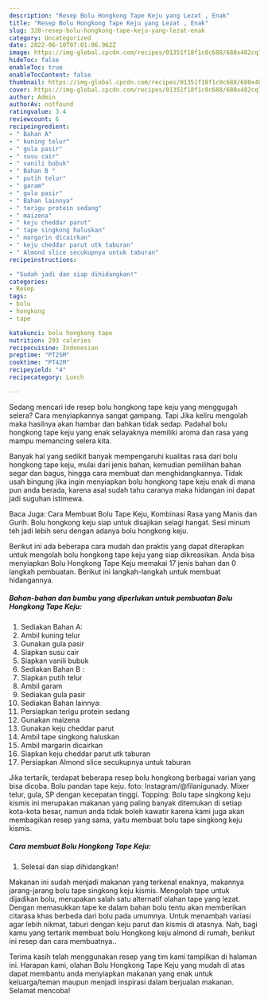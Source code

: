 ```yaml
---
description: "Resep Bolu Hongkong Tape Keju yang Lezat , Enak"
title: "Resep Bolu Hongkong Tape Keju yang Lezat , Enak"
slug: 320-resep-bolu-hongkong-tape-keju-yang-lezat-enak
category: Uncategorized
date: 2022-06-10T07:01:06.962Z
image: https://img-global.cpcdn.com/recipes/01351f18f1c0c688/680x482cq70/bolu-hongkong-tape-keju-foto-resep-utama.jpg
hideToc: false
enableToc: true
enableTocContent: false
thumbnail: https://img-global.cpcdn.com/recipes/01351f18f1c0c688/680x482cq70/bolu-hongkong-tape-keju-foto-resep-utama.jpg
cover: https://img-global.cpcdn.com/recipes/01351f18f1c0c688/680x482cq70/bolu-hongkong-tape-keju-foto-resep-utama.jpg
author: Admin
authorAv: notfound
ratingvalue: 3.4
reviewcount: 6
recipeingredient:
- " Bahan A"
- " kuning telur"
- " gula pasir"
- " susu cair"
- " vanili bubuk"
- " Bahan B "
- " putih telur"
- " garam"
- " gula pasir"
- " Bahan lainnya"
- " terigu protein sedang"
- " maizena"
- " keju cheddar parut"
- " tape singkong haluskan"
- " margarin dicairkan"
- " keju cheddar parut utk taburan"
- " Almond slice secukupnya untuk taburan"
recipeinstructions:

- "Sudah jadi dan siap dihidangkan!"
categories:
- Resep
tags:
- bolu
- hongkong
- tape

katakunci: bolu hongkong tape 
nutrition: 293 calories
recipecuisine: Indonesian
preptime: "PT25M"
cooktime: "PT42M"
recipeyield: "4"
recipecategory: Lunch

---
```



Sedang mencari ide resep bolu hongkong tape keju yang menggugah selera? Cara menyiapkannya sangat gampang. Tapi Jika keliru mengolah maka hasilnya akan hambar dan bahkan tidak sedap. Padahal bolu hongkong tape keju yang enak selayaknya memiliki aroma dan rasa yang mampu memancing selera kita.


Banyak hal yang sedikit banyak mempengaruhi kualitas rasa dari bolu hongkong tape keju, mulai dari jenis bahan, kemudian pemilihan bahan segar dan bagus, hingga cara membuat dan menghidangkannya. Tidak usah bingung jika ingin menyiapkan bolu hongkong tape keju enak di mana pun anda berada, karena asal sudah tahu caranya maka hidangan ini dapat jadi suguhan istimewa.

Baca Juga: Cara Membuat Bolu Tape Keju, Kombinasi Rasa yang Manis dan Gurih. Bolu hongkong keju siap untuk disajikan selagi hangat. Sesi minum teh jadi lebih seru dengan adanya bolu hongkong keju.


Berikut ini ada beberapa cara mudah dan praktis yang dapat diterapkan untuk mengolah bolu hongkong tape keju yang siap dikreasikan. Anda bisa menyiapkan Bolu Hongkong Tape Keju memakai 17 jenis bahan dan 0 langkah pembuatan. Berikut ini langkah-langkah untuk membuat hidangannya.

<!--inarticleads1-->

##### Bahan-bahan dan bumbu yang diperlukan untuk pembuatan Bolu Hongkong Tape Keju:

1. Sediakan  Bahan A:
1. Ambil  kuning telur
1. Gunakan  gula pasir
1. Siapkan  susu cair
1. Siapkan  vanili bubuk
1. Sediakan  Bahan B :
1. Siapkan  putih telur
1. Ambil  garam
1. Sediakan  gula pasir
1. Sediakan  Bahan lainnya:
1. Persiapkan  terigu protein sedang
1. Gunakan  maizena
1. Gunakan  keju cheddar parut
1. Ambil  tape singkong haluskan
1. Ambil  margarin dicairkan
1. Siapkan  keju cheddar parut utk taburan
1. Persiapkan  Almond slice secukupnya untuk taburan


Jika tertarik, terdapat beberapa resep bolu hongkong berbagai varian yang bisa dicoba. Bolu pandan tape keju. foto: Instagram/@filanigunady. Mixer telur, gula, SP dengan kecepatan tinggi. Topping: Bolu tape singkong keju kismis ini merupakan makanan yang paling banyak ditemukan di setiap kota-kota besar, namun anda tidak boleh kawatir karena kami juga akan membagikan resep yang sama, yaitu membuat bolu tape singkong keju kismis. 

<!--inarticleads2-->

##### Cara membuat Bolu Hongkong Tape Keju:


1. Selesai dan siap dihidangkan!

Makanan ini sudah menjadi makanan yang terkenal enaknya, makannya jarang-jarang bolu tape singkong keju kismis. Mengolah tape untuk dijadikan bolu, merupakan salah satu alternatif olahan tape yang lezat. Dengan memasukkan tape ke dalam bahan bolu tentu akan memberikan citarasa khas berbeda dari bolu pada umumnya. Untuk menambah variasi agar lebih nikmat, taburi dengan keju parut dan kismis di atasnya. Nah, bagi kamu yang tertarik membuat bolu Hongkong keju almond di rumah, berikut ini resep dan cara membuatnya.. 

Terima kasih telah menggunakan resep yang tim kami tampilkan di halaman ini. Harapan kami, olahan Bolu Hongkong Tape Keju yang mudah di atas dapat membantu anda menyiapkan makanan yang enak untuk keluarga/teman maupun menjadi inspirasi dalam berjualan makanan. Selamat mencoba!
